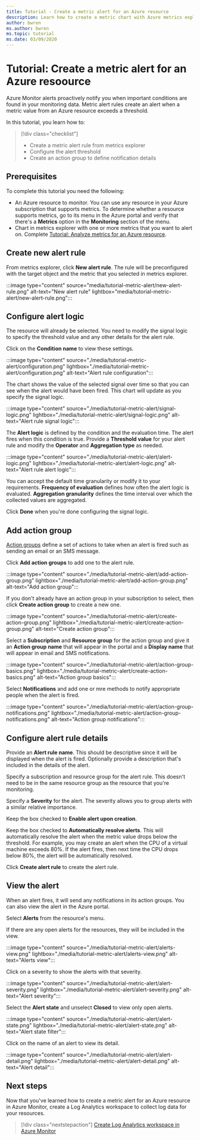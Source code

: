 ```yaml
---
title: Tutorial - Create a metric alert for an Azure resource
description: Learn how to create a metric chart with Azure metrics explorer.
author: bwren
ms.author: bwren
ms.topic: tutorial
ms.date: 03/09/2020
---
```


# Tutorial: Create a metric alert for an Azure resoource
Azure Monitor alerts proactively notify you when important conditions are found in your monitoring data. Metric alert rules create an alert when a metric value from an Azure resource exceeds a threshold.

In this tutorial, you learn how to:

> [!div class="checklist"]
> * Create a metric alert rule from metrics explorer
> * Configure the alert threshold
> * Create an action group to define notification details

## Prerequisites
To complete this tutorial you need the following: 

- An Azure resource to monitor. You can use any resource in your Azure subscription that supports metrics. To determine whether a resource supports metrics, go to its menu in the Azure portal and verify that there's a **Metrics** option in the **Monitoring** section of the menu.
- Chart in metrics explorer with one or more metrics that you want to alert on. Complete [Tutorial: Analyze metrics for an Azure resource](../essentials/tutorial-metrics.md).

## Create new alert rule
From metrics explorer, click **New alert rule**. The rule will be preconfigured with the target object and the metric that you selected in metrics explorer.

:::image type="content" source="media/tutorial-metric-alert/new-alert-rule.png" alt-text="New alert rule" lightbox="media/tutorial-metric-alert/new-alert-rule.png":::

## Configure alert logic
The resource will already be selected. You need to modify the signal logic to specify the threshold value and any other details for the alert rule. 

Click on the **Condition name** to view these settings. 

:::image type="content" source="./media/tutorial-metric-alert/configuration.png" lightbox="./media/tutorial-metric-alert/configuration.png" alt-text="Alert rule configuration":::

The chart shows the value of the selected signal over time so that you can see when the alert would have been fired. This chart will update as you specify the signal logic.

:::image type="content" source="./media/tutorial-metric-alert/signal-logic.png" lightbox="./media/tutorial-metric-alert/signal-logic.png" alt-text="Alert rule signal logic":::

The **Alert logic** is defined by the condition and the evaluation time. The alert fires when this condition is true. Provide a **Threshold value** for your alert rule and modify the **Operator** and **Aggregation type** as needed.

:::image type="content" source="./media/tutorial-metric-alert/alert-logic.png" lightbox="./media/tutorial-metric-alert/alert-logic.png" alt-text="Alert rule alert logic":::

You can accept the default time granularity or modify it to your requirements. **Frequency of evaluation** defines how often the alert logic is evaluated. **Aggregation granularity** defines the time interval over which the collected values are aggregated.

Click **Done** when you're done configuring the signal logic.

## Add action group
[Action groups](../alerts/action-groups.md) define a set of actions to take when an alert is fired such as sending an email or an SMS message.

Click **Add action groups** to add one to the alert rule.

:::image type="content" source="./media/tutorial-metric-alert/add-action-group.png" lightbox="./media/tutorial-metric-alert/add-action-group.png" alt-text="Add action group":::


If you don't already have an action group in your subscription to select, then click **Create action group** to create a new one.

:::image type="content" source="./media/tutorial-metric-alert/create-action-group.png" lightbox="./media/tutorial-metric-alert/create-action-group.png" alt-text="Create action group":::

Select a **Subscription** and **Resource group** for the action group and give it an **Action group name** that will appear in the portal and a **Display name** that will appear in email and SMS notifications.

:::image type="content" source="./media/tutorial-metric-alert/action-group-basics.png" lightbox="./media/tutorial-metric-alert/create-action-basics.png" alt-text="Action group basics":::

Select **Notifications** and add one or mre methods to notify appropriate people when the alert is fired.

:::image type="content" source="./media/tutorial-metric-alert/action-group-notifications.png" lightbox="./media/tutorial-metric-alert/action-group-notifications.png" alt-text="Action group notifications":::

## Configure alert rule details

Provide an **Alert rule name**. This should be descriptive since it will be displayed when the alert is fired. Optionally provide a description that's included in the details of the alert.



Specify a subscription and resource group for the alert rule. This doesn't need to be in the same resource group as the resource that you're monitoring. 

Specify a **Severity** for the alert. The severity allows you to group alerts with a similar relative importance.

Keep the box checked to **Enable alert upon creation**.

Keep the box checked to **Automatically resolve alerts**. This will automatically resolve the alert when the metric value drops below the threshold. For example, you may create an alert when the CPU of a virtual machine exceeds 80%. If the alert fires, then next time the CPU drops below 80%, the alert will be automatically resolved.

Click **Create alert rule** to create the alert rule.


## View the alert
When an alert fires, it will send any notifications in its action groups. You can also view the alert in the Azure portal.

Select **Alerts** from the resource's menu.

If there are any open alerts for the resources, they will be included in the view.

:::image type="content" source="./media/tutorial-metric-alert/alerts-view.png" lightbox="./media/tutorial-metric-alert/alerts-view.png" alt-text="Alerts view":::

Click on a severity to show the alerts with that severity.

:::image type="content" source="./media/tutorial-metric-alert/alert-severity.png" lightbox="./media/tutorial-metric-alert/alert-severity.png" alt-text="Alert severity":::

Select the **Alert state** and unselect **Closed** to view only open alerts.

:::image type="content" source="./media/tutorial-metric-alert/alert-state.png" lightbox="./media/tutorial-metric-alert/alert-state.png" alt-text="Alert state filter":::

Click on the name of an alert to view its detail.

:::image type="content" source="./media/tutorial-metric-alert/alert-detail.png" lightbox="./media/tutorial-metric-alert/alert-detail.png" alt-text="Alert detail":::


## Next steps
Now that you've learned how to create a metric alert for an Azure resource in Azure Monitor, create a Log Analytics workspace to collect log data for your resources.

> [!div class="nextstepaction"]
> [Create Log Analytics workspace in Azure Monitor](../logs/tutorial-workspace.md)

